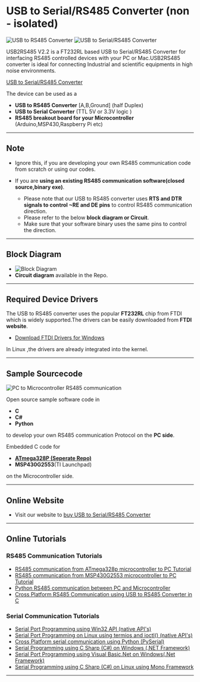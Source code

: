 # USB to Serial/RS485 Converter (non - isolated)

![USB to RS485 Converter](https://www.xanthium.in/sites/default/files/site-images/usb2rs485-v2-2-product-page/ft232-usb-rs485-converter-v2-2-610px.png)
![USB to Serial/RS485 Converter](https://www.xanthium.in/sites/default/files/site-images/usb2rs485-v2-2-product-page/ft232-usb-to-rs485-serial-converter-v2-2-630px.png)

USB2RS485 V2.2 is a FT232RL based USB to Serial/RS485 Converter for interfacing RS485 controlled devices with your PC or Mac.USB2RS485 converter is ideal for connecting Industrial and scientific equipments in high noise environments. 

 [USB to Serial/RS485 Converter](https://www.xanthium.in/ft232-based-usb-to-serial-rs485-converter-industrial-scientific-applications)

The device can be used as a 

  - **USB to RS485 Converter** [A,B,Ground] (half Duplex)
  - **USB to Serial Converter** (TTL 5V or 3.3V logic ) 
  - **RS485 breakout board for your Microcontroller** (Arduino,MSP430,Raspberry Pi etc)
----------------------------------------------------------------------------------------------------------------------------------------------------------------------------------

## Note

- Ignore this, if you are developing your own RS485 communication code from scratch or using our codes.

- If you are **using an existing RS485 communication software(closed source,binary exe)**.
	- Please note that our USB to RS485 converter uses **RTS and DTR signals to control ~RE and DE pins** to control RS485 communication direction.
	- Please refer to the below **block diagram or Circuit**.
	- Make sure that your software binary uses the same pins to control the direction.


-----------------------------------------------------------------------------------------------------------------------------------------------------------------------------------

## Block Diagram

 - ![Block Diagram](https://www.xanthium.in/sites/default/files/site-images/usb2rs485-v2-2-product-page/ft232-usb-to-rs485-programming-mac-linux-win.jpg)
 - **Circuit diagram** available in the Repo.


-----------------------------------------------------------------------------------------------------------------------------------------------------------------------------------

## Required Device Drivers

The USB to RS485 converter uses the popular **FT232RL** chip from FTDI which is widely supported.The drivers can be easily downloaded from **FTDI website**.

 - [Download FTDI Drivers for Windows](https://www.ftdichip.com/Drivers/VCP.htm)

In Linux ,the drivers are already integrated into the kernel.

-----------------------------------------------------------------------------------------------------------------------------------------------------------------------------------

## Sample Sourcecode

![PC to Microcontroller RS485 communication](https://www.xanthium.in/sites/default/files/site-images/atmega328p-rs485-pc-comm-tutorial/atmega328-pc-rs485-transmission.png)

Open source sample software code in 

- **C**
- **C#**
- **Python** 

to develop your own RS485 communication Protocol on the **PC side**.

Embedded C code for

 - **[ATmega328P (Seperate Repo)](https://www.xanthium.in/atmel-microchip-avr-atmega328p-rs485-communication-with-computer-tutorial-for-beginners)**
 - **MSP430G2553**(TI Launchpad)

on the Microcontroller side.


-----------------------------------------------------------------------------------------------------------------------------------------------------------------------------------
## Online Website

- Visit our website to [buy USB to Serial/RS485 Converter](https://www.xanthium.in/ft232-based-usb-to-serial-rs485-converter-industrial-scientific-applications)

---------------------------------------------------------------------------------------------------------------------------------------------------------------------------------

## Online Tutorials

### RS485 Communication Tutorials

 - [RS485 communication from ATmega328p microcontroller to PC Tutorial](https://www.xanthium.in/atmel-microchip-avr-atmega328p-rs485-communication-with-computer-tutorial-for-beginners)
 - [RS485 communication from MSP430G2553 microcontroller to PC Tutorial](https://www.xanthium.in/RS485-communication-using-MAX485-and-MSP430-Launchpad)
 - [Python RS485 communication between PC and Microcontroller](https://www.xanthium.in/cross-platform-rs485-programming-using-python-usb-to-rs485-converter-and-pc)
 - [Cross Platform RS485 Communication using USB to RS485 Converter in C](https://www.xanthium.in/Cross-Platform-RS485-Communication-using-USB-to-RS485-converter)



### Serial Communication Tutorials

 - [Serial Port Programming using Win32 API (native API's)](https://www.xanthium.in/Serial-Port-Programming-using-Win32-API)
 - [Serial Port Programming on Linux using termios and ioctl() (native API's)](https://www.xanthium.in/Serial-Port-Programming-on-Linux)
 - [Cross Platform serial communication using Python (PySerial)](https://www.xanthium.in/Cross-Platform-serial-communication-using-Python-and-PySerial)
 - [Serial Programming using C Sharp (C#) on Windows (.NET Framework)](https://www.xanthium.in/Serial-Programming-using-Csharp-on-Windows)
 - [Serial Port Programming using Visual Basic.Net on Windows(.Net Framework)](https://www.xanthium.in/serial-port-programming-visual-basic-dotnet-for-embedded-developers)
 - [Serial Programming using C Sharp (C#) on Linux using Mono Framework](https://www.xanthium.in/Serial-Programming-using-Mono-and-CSharp-on-Linux)

---------------------------------------------------------------------------------------------------------------------------------------------------------------------------------------





